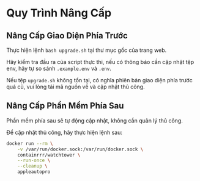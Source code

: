 # Quy Trình Nâng Cấp

## Nâng Cấp Giao Diện Phía Trước

Thực hiện lệnh `bash upgrade.sh` tại thư mục gốc của trang web.

Hãy kiểm tra đầu ra của script thực thi, nếu có thông báo cần cập nhật tệp env, hãy tự so sánh `.example.env` và `.env`.

Nếu tệp `upgrade.sh` không tồn tại, có nghĩa phiên bản giao diện phía trước quá cũ, vui lòng tải mã nguồn về và cập nhật thủ công.

## Nâng Cấp Phần Mềm Phía Sau

Phần mềm phía sau sẽ tự động cập nhật, không cần quản lý thủ công.

Để cập nhật thủ công, hãy thực hiện lệnh sau:

```bash
docker run --rm \
    -v /var/run/docker.sock:/var/run/docker.sock \
    containrrr/watchtower \
    --run-once \
    --cleanup \
    appleautopro
```